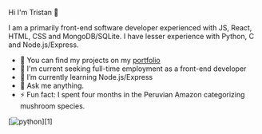 Hi I'm Tristan 👋

I am a primarily front-end software developer experienced with JS, React, HTML, CSS and MongoDB/SQLite.  I have lesser experience with Python, C and Node.js/Express.

- 🔭 You can find my projects on my [portfolio](https://rhodesrt.github.io/portfolio)
- 🌇 I'm current seeking full-time employment as a front-end developer
- 🌱 I’m currently learning Node.js/Express
- 💬 Ask me anything.
- ⚡ Fun fact: I spent four months in the Peruvian Amazon categorizing mushroom species.

[![python](https://cdn3.iconfinder.com/data/icons/logos-and-brands-adobe/512/267_Python-512.png)][1]
